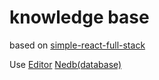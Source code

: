 # knowledge base

based on [simple-react-full-stack](https://github.com/crsandeep/simple-react-full-stack)

Use
[Editor](https://jpuri.github.io/react-draft-wysiwyg/#/docs?_k=jjqinp)
[Nedb(database)](https://github.com/louischatriot/nedb)
